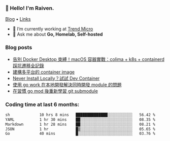 <!-- ![Codewars](https://www.codewars.com/users/omegaatt36/badges/small) -->
### 👋 Hello! I'm Raiven.
[Blog](https://www.omegaatt.com) • [Links](https://link.omegaatt.com)

- 🔭 I’m currently working at [Trend Micro](https://www.trendmicro.com)
- 💬 Ask me about **Go, Homelab, Self-hosted**

### Blog posts
<!-- BLOG-POST-LIST:START -->
- [告別 Docker Desktop 束縛！macOS 容器實戰：colima + k8s + containerd 踩坑遷移全記錄](https://www.omegaatt.com/blogs/develop/2025/colima_docker_alternative_on_macos/)
- [建構多平台的 container image](https://www.omegaatt.com/blogs/develop/2025/building_multiple_platform_container_image/)
- [Never Install Locally？試試 Dev Container](https://www.omegaatt.com/blogs/develop/2025/dev_container/)
- [使用 go work 在本地開發解決同時開發 module 的問題](https://www.omegaatt.com/blogs/develop/2025/go_module_and_go_work/)
- [在習慣 go mod 後重新學習 git submodule](https://www.omegaatt.com/blogs/develop/2025/git_submodule_turorial/)
<!-- BLOG-POST-LIST:END -->

### Coding time at last 6 months:
<!--START_SECTION:waka-->

```txt
sh             10 hrs 8 mins   ██████████████░░░░░░░░░░░   56.42 %
YAML           1 hr 30 mins    ██░░░░░░░░░░░░░░░░░░░░░░░   08.35 %
Markdown       1 hr 28 mins    ██░░░░░░░░░░░░░░░░░░░░░░░   08.21 %
JSON           1 hr            █▒░░░░░░░░░░░░░░░░░░░░░░░   05.65 %
Go             40 mins         █░░░░░░░░░░░░░░░░░░░░░░░░   03.76 %
```

<!--END_SECTION:waka-->
